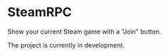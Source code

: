 # SteamRPC

Show your current Steam game with a "Join" button.

The project is currently in development.